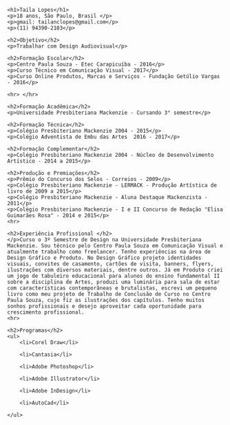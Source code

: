 <!DOCTYPE html>
<html>
<head>
	<meta http-equiv=”Content-Type” content=”text/html; charset=iso-8859-1" />
	<title>Currículo Vitae</title>
</head>
<body>
	
	<h1>Taila Lopes</h1>
	<p>18 anos, São Paulo, Brasil </p>
	<p>gmail: tailanclopes@gmail.com</p>
	<p>(11) 94390-2103</p>

	<h2>Objetivo</h2>
	<p>Trabalhar com Design Audiovisual</p>
	
	<h2>Formação Escolar</h2>
	<p>Centro Paula Souza - Etec Carapicuíba - 2016</p>
	<p>Curso Técnico em Comunicação Visual - 2017</p>
	<p>Curso Online Produtos, Marcas e Serviços - Fundação Getúlio Vargas - 2016</p>

	<hr> </hr> 

	<h2>Formação Acadêmica</h2>
	<p>Universidade Presbiteriana Mackenzie - Cursando 3° semestre</p>

	<h2>Formação Técnica</h2>
	<p>Colégio Presbiteriano Mackenzie 2004 - 2015</p>
	<p>Colégio Adventista de Embu das Artes  2016 - 2017</p>

	<h2>Formação Complementar</h2>
	<p>Colégio Presbiteriano Mackenzie 2004 - Núcleo de Desenvolvimento Artístico - 2014 a 2015</p>

	<h2>Produção e Premiações</h2>
	<p>Prêmio do Concurso dos Selos - Correios - 2009</p>
	<p>Colégio Presbiteriano Mackenzie - LERMACK - Produção Artística de livro de 2009 a 2015</p>
	<p>Colégio Presbiteriano Mackenzie - Aluna Destaque Mackenzista - 2011</p>
	<p>Colégio Presbiteriano Mackenzie - I e II Concurso de Redação "Elisa Guimarães Rosa" - 2014 e 2015</p>
	<hr>

	<h2>Experiência Profissional </h2> 
	</p>Curso o 3º Semestre de Design na Universidade Presbiteriana Mackenzie. Sou técnico pelo Centro Paula Souza em Comunicação Visual e atualmente trabalho como freelancer. Tenho experiências na área de Design Gráfico e Produto. No Design Gráfico projeto identidades visuais, convites de casamento, cartões de visita, banners, flyers, ilustrações com diversos materiais, dentre outros. Já em Produto criei um jogo de tabuleiro educacional para alunos do ensino fundamental II sobre a disciplina de Artes, produzi uma luminária para sala de estar com características contemporâneas e brutalistas, escrevi um pequeno livro como meu projeto de Trabalho de Conclusão de Curso no Centro Paula Souza, cujo fiz as ilustrações dos capítulos. Tenho muitos sonhos profissionais e desejo aproveitar cada oportunidade para crescimento profissional. 
	<hr>

	<h2>Programas</h2>
	<ul>
		<li>Corel Draw</li>

		<li>Cantasia</li>

		<li>Adobe Photoshop</li>

		<li>Adobe Illustrator</li>

		<li>Adobe InDesign</li>

		<li>AutoCad</li>
		
	</ul>

</body>
</html>
	
